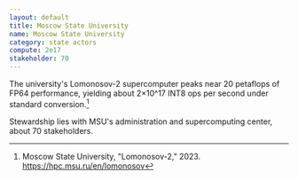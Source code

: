 ```yaml
---
layout: default
title: Moscow State University
name: Moscow State University
category: state actors
compute: 2e17
stakeholder: 70
---
```


The university's Lomonosov-2 supercomputer peaks near 20 petaflops of
FP64 performance, yielding about 2×10^17 INT8 ops per second under
standard conversion.[^1]

Stewardship lies with MSU's administration and supercomputing center,
about 70 stakeholders.

[^1]: Moscow State University, "Lomonosov-2," 2023.
<https://hpc.msu.ru/en/lomonosov>
